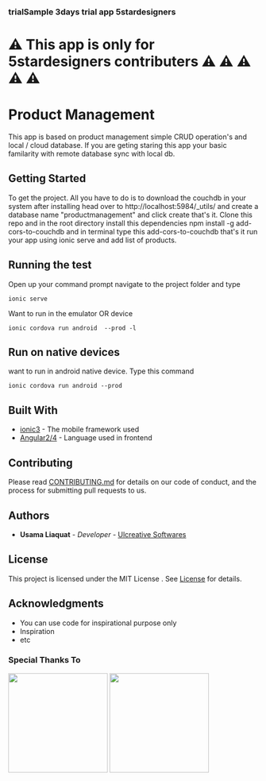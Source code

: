 ### trialSample 3days trial app 5stardesigners
#  :warning: This app is only for 5stardesigners contributers	:warning: :warning: :warning: :warning: :warning:

# Product Management 

This app is based on product management simple CRUD operation's and local / cloud database. If you are geting staring this app your basic familarity with remote database sync with local db.  

## Getting Started
To get the project. All you have to do is to download the couchdb in your system after installing head over to http://localhost:5984/_utils/ and create a database name "productmanagement" and click create that's it. Clone this repo and in the root directory install this dependencies npm install -g add-cors-to-couchdb and in terminal type this add-cors-to-couchdb that's it run your app using ionic serve and add list of products.

## Running the test

Open up your command prompt navigate to the project folder and type 
```
ionic serve
```
Want to run in the emulator OR device
```
ionic cordova run android  --prod -l
```


## Run on native devices
want to run in android native device. Type this command
```
ionic cordova run android --prod
``` 


## Built With

* [ionic3](https://ionicframework.com/) - The mobile framework used
* [Angular2/4](https://angular.io/) - Language used in frontend
## Contributing

Please read [CONTRIBUTING.md](https://github.com/Usamaliaquat123/trialSample/blob/master/CONTRIBUTING.md) for details on our code of conduct, and the process for submitting pull requests to us.


## Authors

* **Usama Liaquat** - *Developer* - [Ulcreative Softwares](https://ulcreativeweb.wordpress.com/)


## License

This project is licensed under the MIT License . See [License](https://github.com/Usamaliaquat123/DigitEMB-Android-App-/blob/master/LICENSE) for details.

## Acknowledgments

* You can use code for inspirational purpose only
* Inspiration
* etc


### Special Thanks To

<div style="display:inline;">

<img src="https://angular.io/assets/images/logos/angular/angular.png" width="200">
<img src="https://camo.githubusercontent.com/1c4cc9d7e61489e179f5c70a3f493b1f8a0b6e70/68747470733a2f2f63646e2e61757468302e636f6d2f626c6f672f616c7465726e6174697665732d746f2d6e61746976652d6d6f62696c652d646576656c6f706d656e742f696f6e69632d6c6f676f2e706e67" width="200">

</div>
